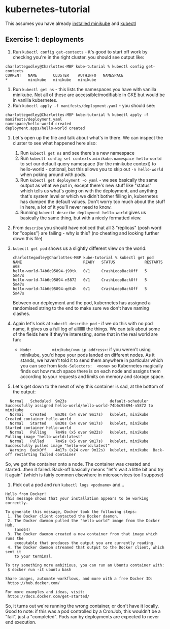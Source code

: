 # kubernetes-tutorial
This assumes you have already [installed minikube](https://kubernetes.io/docs/tasks/tools/install-minikube/) and [kubectl](https://kubernetes.io/docs/tasks/tools/install-kubectl/#install-kubectl-on-macos)
## Exercise 1: deployments
1. Run `kubectl config get-contexts` - it's good to start off work by checking you're in the right cluster. you should see output like:
```
charlottegodley@Charlottes-MBP kube-tutorial % kubectl config get-contexts
CURRENT   NAME       CLUSTER    AUTHINFO   NAMESPACE
*         minikube   minikube   minikube  
```
1. Run `kubectl get ns` - this lists the namespaces you have with vanilla minikube. Not all of these are accessible/modifiable in GKE but would be in vanilla kubernetes.
1. Run `kubectl apply -f manifests/deployment.yaml` - you should see:
```
charlottegodley@Charlottes-MBP kube-tutorial % kubectl apply -f manifests/deployment.yaml
namespace/hello-world created
deployment.apps/hello-world created
```
1. Let's open up the file and talk about what's in there. We can inspect the cluster to see what happened here also:
    1. Run `kubectl get ns` and see there's a new namespace
    1. Run `kubectl config set contexts.minikube.namespace hello-world` to set our default query namespace (for the minikube context) to hello-world - optional, but this allows you to skip out `-n hello-world` when poking around with pods.
    1. Run `kubectl get deployment -o yaml` - we see basically the same output as what we put in, except there's new stuff like "status" which tells us what's going on with the deployment, and anything that's system level or which we didn't bother filling in, kubernetes has dumped the default values. Don't worry too much about the stuff in here, a lot of it you'll never need to know.
    1. Running `kubectl describe deployment hello-world` gives us basically the same thing, but with a nicely formatted view.
1. From `describe` you should have noticed that all 3 "replicas" (posh word for "copies") are failing - why is this? (no cheating and looking further down this file)
1. `kubectl get pod` shows us a slightly different view on the world:
    ```
    charlottegodley@Charlottes-MBP kube-tutorial % kubectl get pod
    NAME                           READY   STATUS             RESTARTS   AGE
    hello-world-74b6c95894-j99tk   0/1     CrashLoopBackOff   5          5m47s
    hello-world-74b6c95894-n5872   0/1     CrashLoopBackOff   5          5m47s
    hello-world-74b6c95894-qdt4h   0/1     CrashLoopBackOff   5          5m47s
    ```
    Between our deployment and the pod, kubernetes has assigned a randomised string to the end to make sure we don't have naming clashes.


1. Again let's look at `kubectl describe pod` - if we do this with no pod name, it gives us a full log of allllllll the things. We can talk about some of the fields here if they're interesting, some that in the real world are fun:
    - `Node:         minikube/<vm ip address>`: if you weren't using minikube, you'd hope your pods landed on different nodes. As it stands, we haven't told it to send them anywhere in particular which you can see from `Node-Selectors:  <none>` so Kubernetes magically finds out how much space there is on each node and assigns them according to your requests and limits on memory and storage space.
1. Let's get down to the meat of why this container is sad, at the bottom of the output:
```
  Normal   Scheduled  9m23s                   default-scheduler  Successfully assigned hello-world/hello-world-74b6c95894-n5872 to minikube
  Normal   Created    8m30s (x4 over 9m17s)   kubelet, minikube  Created container hello-world
  Normal   Started    8m30s (x4 over 9m17s)   kubelet, minikube  Started container hello-world
  Normal   Pulling    7m49s (x5 over 9m22s)   kubelet, minikube  Pulling image "hello-world:latest"
  Normal   Pulled     7m45s (x5 over 9m17s)   kubelet, minikube  Successfully pulled image "hello-world:latest"
  Warning  BackOff    4m17s (x24 over 9m12s)  kubelet, minikube  Back-off restarting failed container
```
So, we got the container onto a node. The container was created and started...then it failed. Back-off basically means "let's wait a little bit and try it again" (which is fairly common elsewhere in microservices too I suppose)
1. Pick out a pod and run `kubectl logs <podname>` and...
```
Hello from Docker!
This message shows that your installation appears to be working correctly.

To generate this message, Docker took the following steps:
 1. The Docker client contacted the Docker daemon.
 2. The Docker daemon pulled the "hello-world" image from the Docker Hub.
    (amd64)
 3. The Docker daemon created a new container from that image which runs the
    executable that produces the output you are currently reading.
 4. The Docker daemon streamed that output to the Docker client, which sent it
    to your terminal.

To try something more ambitious, you can run an Ubuntu container with:
 $ docker run -it ubuntu bash

Share images, automate workflows, and more with a free Docker ID:
 https://hub.docker.com/

For more examples and ideas, visit:
 https://docs.docker.com/get-started/
```
So, it turns out we're running the wrong container, or don't have it locally. Good to note: if this was a pod controlled by a CronJob, this wouldn't be a "fail", just a "completed". Pods ran by deployments are expected to never end execution.
